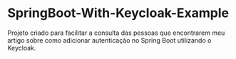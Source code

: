 # SpringBoot-With-Keycloak-Example
Projeto criado para facilitar a consulta das pessoas que encontrarem meu artigo sobre como adicionar autenticação no Spring Boot utilizando o Keycloak.
